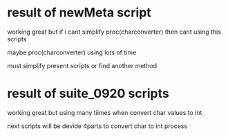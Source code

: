 # result of newMeta script

working great but if i cant simplify proc(charconverter) then cant using this scripts

maybe proc(charconverter) using lots of time

must simplify present scripts or find another method

# result of suite_0920 scripts

working great but using many tiimes when convert char values to int

next scripts will be devide 4parts to convert char to int process
